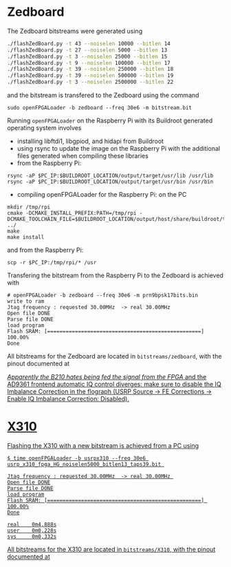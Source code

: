 # Zedboard

The Zedboard bitstreams were generated using
```bash
./flashZedBoard.py -t 43 --noiselen 10000 --bitlen 14
./flashZedBoard.py -t 27 --noiselen 5000 --bitlen 13
./flashZedBoard.py -t 3 --noiselen 25000 --bitlen 15
./flashZedBoard.py -t 9 --noiselen 100000 --bitlen 17
./flashZedBoard.py -t 39 --noiselen 250000 --bitlen 18
./flashZedBoard.py -t 39 --noiselen 500000 --bitlen 19
./flashZedBoard.py -t 3 --noiselen 2500000 --bitlen 22
```
and the bitstream is transfered to the Zedboard using the command
```
sudo openFPGALoader -b zedboard --freq 30e6 -m bitstream.bit 
```

Running ``openFPGALoader`` on the Raspberry Pi with its Buildroot generated
operating system involves
* installing libftdi1, libgpiod, and hidapi from Buildroot
* using rsync to update the image on the Raspberry Pi with the additional
files generated when compiling these libraries
* from the Raspberry Pi:
```
rsync -aP $PC_IP:$BUILDROOT_LOCATION/output/target/usr/lib /usr/lib
rsync -aP $PC_IP:$BUILDROOT_LOCATION/output/target/usr/bin /usr/bin
```
* compiling openFPGALoader for the Raspberry Pi: on the PC
```
mkdir /tmp/rpi
cmake -DCMAKE_INSTALL_PREFIX:PATH=/tmp/rpi -DCMAKE_TOOLCHAIN_FILE=$BUILDROOT_LOCATION/output/host/share/buildroot/toolchainfile.cmake ../
make
make install
```
and from the Raspberry Pi:
```
scp -r $PC_IP:/tmp/rpi/* /usr
```

Transfering the bitstream from the Raspberry Pi to the Zedboard is achieved with
```
# openFPGALoader -b zedboard --freq 30e6 -m prn9bpsk17bits.bin
write to ram
Jtag frequency : requested 30.00MHz  -> real 30.00MHz 
Open file DONE
Parse file DONE
load program
Flash SRAM: [==================================================]
100.00%
Done
```

All bitstreams for the Zedboard are located in ``bitstreams/zedboard``, with the pinout documented
at <a href="../Doc/0_Installation.md">

*Apparently the B210 hates being fed the signal from the FPGA* and the AD9361 frontend
automatic IQ control diverges: make sure to disable the IQ Imbalance Correction in the
flograph (USRP Source -> FE Corrections -> Enable IQ Imbalance Correction: Disabled).

# X310

Flashing the X310 with a new bitstream is achieved from a PC using
```
$ time openFPGALoader -b usrpx310 --freq 30e6 usrp_x310_fpga_HG_noiselen5000_bitlen13_taps39.bit 

Jtag frequency : requested 30.00MHz  -> real 30.00MHz 
Open file DONE
Parse file DONE
load program
Flash SRAM: [==================================================] 100.00%
Done

real    0m4,888s
user    0m0,228s
sys     0m0,332s
```

All bitstreams for the X310 are located in ``bitstreams/X310``, with the pinout documented
at <a href="../Doc/8_X310.md">
